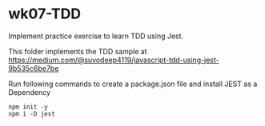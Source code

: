 # wk07-TDD

Implement practice exercise to learn TDD using Jest.

This folder implements the TDD sample at  
<https://medium.com/@suvodeep4119/javascript-tdd-using-jest-9b535c6be7be>

Run following commands to create a package.json file and install JEST as a Dependency

    npm init -y
    npm i -D jest
